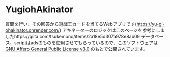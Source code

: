 # YugiohAkinator
質問を行い、その回答から遊戯王カードを当てるWebアプリです(https://yu-gi-ohakinator.onrender.com/)
アキネーターのロジックはこのページを参考にしましたhttps://qiita.com/tsukemono/items/2a18e5d307a978e8ab09
データベース、scriptはadsのものを使用させてもらっているので、このソフトウェアは [GNU Affero General Public License v3.0](./COPYING.txt) のもとで公開されています。